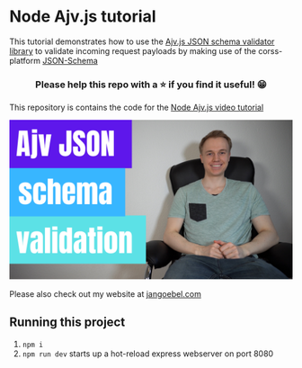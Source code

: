 # Node Ajv.js tutorial

This tutorial demonstrates how to use the [Ajv.js JSON schema validator library](ajv.js.org) to validate incoming request payloads by making use of the corss-platform [JSON-Schema](https://json-schema.org/)

<h3 align="center">Please help this repo with a ⭐️ if you find it useful! 😁</h3>

This repository is contains the code for the [Node Ajv.js video tutorial](https://www.youtube.com/watch?v=9Pc8LGN4uug)

[![Node Ajv JSON schema validation tutorial](images/ajv-json-schema-validation.png)](https://www.youtube.com/watch?v=9Pc8LGN4uug)

Please also check out my website at [jangoebel.com](https://jangoebel.com)

## Running this project

1. `npm i`
2. `npm run dev` starts up a hot-reload express webserver on port 8080
